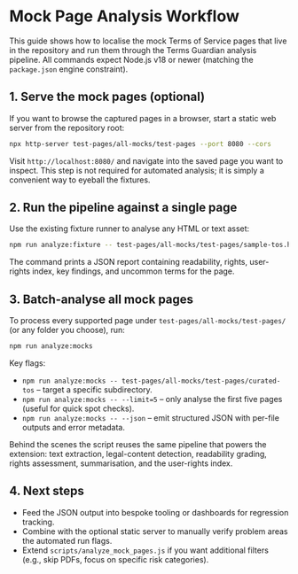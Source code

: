 # Mock Page Analysis Workflow

This guide shows how to localise the mock Terms of Service pages that live in the repository and run them through the Terms Guardian analysis pipeline. All commands expect Node.js v18 or newer (matching the `package.json` engine constraint).

## 1. Serve the mock pages (optional)

If you want to browse the captured pages in a browser, start a static web server from the repository root:

```bash
npx http-server test-pages/all-mocks/test-pages --port 8080 --cors
```

Visit `http://localhost:8080/` and navigate into the saved page you want to inspect. This step is not required for automated analysis; it is simply a convenient way to eyeball the fixtures.

## 2. Run the pipeline against a single page

Use the existing fixture runner to analyse any HTML or text asset:

```bash
npm run analyze:fixture -- test-pages/all-mocks/test-pages/sample-tos.html
```

The command prints a JSON report containing readability, rights, user-rights index, key findings, and uncommon terms for the page.

## 3. Batch-analyse all mock pages

To process every supported page under `test-pages/all-mocks/test-pages/` (or any folder you choose), run:

```bash
npm run analyze:mocks
```

Key flags:

- `npm run analyze:mocks -- test-pages/all-mocks/test-pages/curated-tos` – target a specific subdirectory.
- `npm run analyze:mocks -- --limit=5` – only analyse the first five pages (useful for quick spot checks).
- `npm run analyze:mocks -- --json` – emit structured JSON with per-file outputs and error metadata.

Behind the scenes the script reuses the same pipeline that powers the extension: text extraction, legal-content detection, readability grading, rights assessment, summarisation, and the user-rights index.

## 4. Next steps

- Feed the JSON output into bespoke tooling or dashboards for regression tracking.
- Combine with the optional static server to manually verify problem areas the automated run flags.
- Extend `scripts/analyze_mock_pages.js` if you want additional filters (e.g., skip PDFs, focus on specific risk categories).
